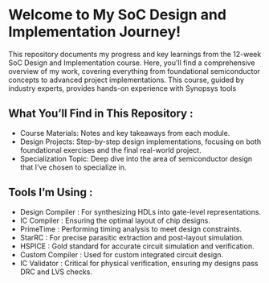 # Welcome to My SoC Design and Implementation Journey!


This repository documents my progress and key learnings from the 12-week SoC Design and Implementation course. Here, you'll find a comprehensive overview of my work, covering everything from foundational semiconductor concepts to advanced project implementations. This course, guided by industry experts, provides hands-on experience with Synopsys tools 

## What You’ll Find in This Repository :

* Course Materials: Notes and key takeaways from each module.
* Design Projects: Step-by-step design implementations, focusing on both foundational exercises and the final real-world project.
* Specialization Topic: Deep dive into the area of semiconductor design that I’ve chosen to specialize in.

## Tools I’m Using :

* Design Compiler : For synthesizing HDLs into gate-level representations.
* IC Compiler : Ensuring the optimal layout of chip designs.
* PrimeTime : Performing timing analysis to meet design constraints.
* StarRC : For precise parasitic extraction and post-layout simulation.
* HSPICE : Gold standard for accurate circuit simulation and verification.
* Custom Compiler : Used for custom integrated circuit design.
* IC Validator : Critical for physical verification, ensuring my designs pass DRC and LVS checks.

